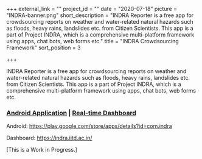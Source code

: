 +++
external_link = ""
project_id = ""
date = "2020-07-18"
picture = "INDRA-banner.png"
short_description = "INDRA Reporter is a free app for crowdsourcing reports on weather and water-related natural hazards such as floods, heavy rains, landslides etc. from Citizen Scientists. This app is a part of Project INDRA, which is a comprehensive multi-platform framework using apps, chat bots, web forms etc."
title = "INDRA Crowdsourcing Framework"
sort_position = 3

+++

INDRA Reporter is a free app for crowdsourcing reports on weather and water-related natural hazards such as floods, heavy rains, landslides etc. from Citizen Scientists. This app is a part of Project INDRA, which is a comprehensive multi-platform framework using apps, chat bots, web forms etc.

### [Android Application](https://play.google.com/store/apps/details?id=com.indra) | [Real-time Dashboard](https://indra.iitd.ac.in/)

Android: https://play.google.com/store/apps/details?id=com.indra

Dashboard: https://indra.iitd.ac.in/

[This is a Work in Progress.]

